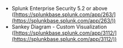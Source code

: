 * Splunk Enterprise Security 5.2 or above ([https://splunkbase.splunk.com/app/263/](https://splunkbase.splunk.com/app/263/))
* Sankey Diagram - Custom Visualization ([https://splunkbase.splunk.com/app/3112/](https://splunkbase.splunk.com/app/3112/))
